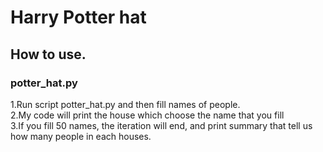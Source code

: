 # Harry Potter hat

## How to use.
### potter_hat.py
1.Run script potter_hat.py and then fill names of people. <br>
2.My code will print the house which choose the name that you fill <br>
3.If you fill 50 names, the iteration will end, and print summary that tell us how many people in each houses. <br>
